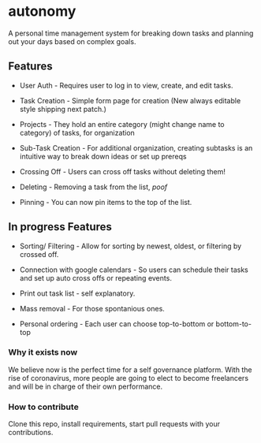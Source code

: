 # autonomy

A personal time management system for breaking down tasks and planning out your days based on complex goals.

## Features

* User Auth - Requires user to log in to view, create, and edit tasks.

* Task Creation - Simple form page for creation (New always editable style shipping next patch.)

* Projects - They hold an entire category (might change name to category) of tasks, for organization

* Sub-Task Creation - For additional organization, creating subtasks is an intuitive way to break down ideas or set up prereqs

* Crossing Off - Users can cross off tasks without deleting them! 

* Deleting - Removing a task from the list, *poof*

* Pinning - You can now pin items to the top of the list.

## In progress Features

* Sorting/ Filtering - Allow for sorting by newest, oldest, or filtering by crossed off.

* Connection with google calendars - So users can schedule their tasks and set up auto cross offs or repeating events.

* Print out task list - self explanatory.

* Mass removal - For those spontanious ones.

* Personal ordering - Each user can choose top-to-bottom or bottom-to-top


### Why it exists now
We believe now is the perfect time for a self governance platform. With the rise of coronavirus, more people are going to elect to become freelancers and will be in charge of their own performance.


### How to contribute
Clone this repo, install requirements, start pull requests with your contributions.


